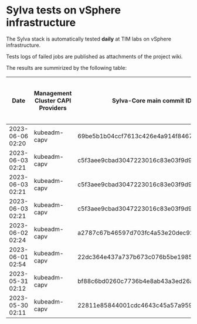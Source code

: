 # Sylva tests on vSphere infrastructure

The Sylva stack is automatically tested **daily** at TIM labs on vSphere infrastructure.

Tests logs of failed jobs are published as attachments of the project wiki.

The results are summirized by the following table:

| Date                      | Management Cluster CAPI Providers | Sylva-Core main commit ID        | Result                                       | Test logs (only for failed tests) |
|---------------------------|-----------------------------------|----------------------------------|----------------------------------------------|-----------------------------------|
|2023-06-06 02:20|kubeadm-capv|69be5b1b04ccf7613c426e4a914f84678a0a3f7b|:white_check_mark: success||
|2023-06-03 02:21|kubeadm-capv|c5f3aee9cbad3047223016c83e03f9d92cc3a10a|:white_check_mark: success||
|2023-06-03 02:21|kubeadm-capv|c5f3aee9cbad3047223016c83e03f9d92cc3a10a|:white_check_mark: success||
|2023-06-03 02:21|kubeadm-capv|c5f3aee9cbad3047223016c83e03f9d92cc3a10a|:white_check_mark: success||
|2023-06-02 02:24|kubeadm-capv|a2787c67b46597d703fc4a53e20dec92e62787bb|:white_check_mark: success||
|2023-06-01 02:54|kubeadm-capv|22dc364e437a737b673c076b5be19858b88c0413|:x: failed||
|2023-05-31 02:12|kubeadm-capv|bf88c6bd0260c7736b4e8ab43a3ed26ad76023de|:white_check_mark: success||
|2023-05-30 02:11|kubeadm-capv|22811e85844001cdc4643c45a57a9599e74909f8|:white_check_mark: success||

